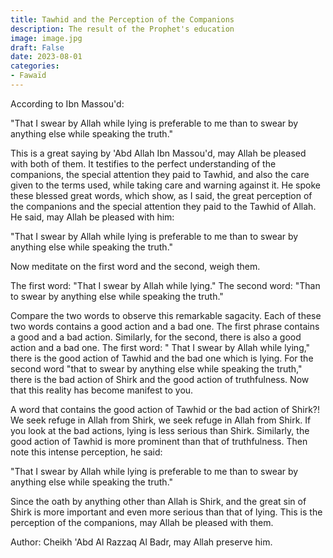 ```yaml
---
title: Tawhid and the Perception of the Companions
description: The result of the Prophet's education
image: image.jpg
draft: False
date: 2023-08-01
categories:
- Fawaïd
---
```


According to Ibn Massou'd:

"That I swear by Allah while lying is preferable to me than to swear by anything else
while speaking the truth."

This is a great saying by 'Abd Allah Ibn Massou'd, may Allah be pleased with both of them.
It testifies to the perfect understanding of the companions, the special attention they
paid to Tawhid, and also the care given to the terms used, while taking care and warning
against it. He spoke these blessed great words, which show, as I said, the great
perception of the companions and the special attention they paid to the Tawhid of Allah.
He said, may Allah be pleased with him:

"That I swear by Allah while lying is preferable to me than to swear by anything else
while speaking the truth."

Now meditate on the first word and the second, weigh them.

The first word: "That I swear by Allah while lying." The second word: "Than to swear by
anything else while speaking the truth."

Compare the two words to observe this remarkable sagacity. Each of these two words
contains a good action and a bad one. The first phrase contains a good and a bad action.
Similarly, for the second, there is also a good action and a bad one. The first word: "
That I swear by Allah while lying," there is the good action of Tawhid and the bad one
which is lying. For the second word "that to swear by anything else while speaking the
truth," there is the bad action of Shirk and the good action of truthfulness. Now that
this reality has become manifest to you.

A word that contains the good action of Tawhid or the bad action of Shirk?! We seek refuge
in Allah from Shirk, we seek refuge in Allah from Shirk. If you look at the bad actions,
lying is less serious than Shirk. Similarly, the good action of Tawhid is more prominent
than that of truthfulness. Then note this intense perception, he said:

"That I swear by Allah while lying is preferable to me than to swear by anything else
while speaking the truth."

Since the oath by anything other than Allah is Shirk, and the great sin of Shirk is more
important and even more serious than that of lying. This is the perception of the
companions, may Allah be pleased with them.

Author: Cheikh 'Abd Al Razzaq Al Badr, may Allah preserve him.

